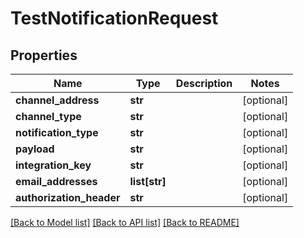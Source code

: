 # TestNotificationRequest

## Properties
Name | Type | Description | Notes
------------ | ------------- | ------------- | -------------
**channel_address** | **str** |  | [optional] 
**channel_type** | **str** |  | [optional] 
**notification_type** | **str** |  | [optional] 
**payload** | **str** |  | [optional] 
**integration_key** | **str** |  | [optional] 
**email_addresses** | **list[str]** |  | [optional] 
**authorization_header** | **str** |  | [optional] 

[[Back to Model list]](../README.md#documentation-for-models) [[Back to API list]](../README.md#documentation-for-api-endpoints) [[Back to README]](../README.md)

